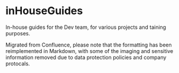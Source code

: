 # inHouseGuides

In-house guides for the Dev team, for various projects and taining purposes.

Migrated from Confluence, please note that the formatting has been reimplemented in Markdown, with some of the imaging and sensitive information removed due to data protection policies and company protocals.
